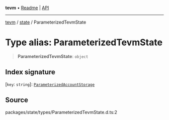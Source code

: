 **tevm** • [Readme](../../README.md) \| [API](../../modules.md)

***

[tevm](../../README.md) / [state](../README.md) / ParameterizedTevmState

# Type alias: ParameterizedTevmState

> **ParameterizedTevmState**: `object`

## Index signature

 \[`key`: `string`\]: [`ParameterizedAccountStorage`](../interfaces/ParameterizedAccountStorage.md)

## Source

packages/state/types/ParameterizedTevmState.d.ts:2
